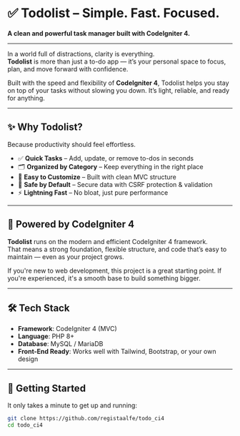 # ✅ Todolist – Simple. Fast. Focused.  
**A clean and powerful task manager built with CodeIgniter 4.**

---

In a world full of distractions, clarity is everything.  
**Todolist** is more than just a to-do app — it’s your personal space to focus, plan, and move forward with confidence.

Built with the speed and flexibility of **CodeIgniter 4**, Todolist helps you stay on top of your tasks without slowing you down. It’s light, reliable, and ready for anything.

---

## ✨ Why Todolist?

Because productivity should feel effortless.

- ✅ **Quick Tasks** – Add, update, or remove to-dos in seconds  
- 🗂 **Organized by Category** – Keep everything in the right place  
- 🧩 **Easy to Customize** – Built with clean MVC structure  
- 🔐 **Safe by Default** – Secure data with CSRF protection & validation  
- ⚡ **Lightning Fast** – No bloat, just pure performance  

---

## 🚀 Powered by CodeIgniter 4

**Todolist** runs on the modern and efficient CodeIgniter 4 framework.  
That means a strong foundation, flexible structure, and code that’s easy to maintain — even as your project grows.

If you're new to web development, this project is a great starting point. If you're experienced, it's a smooth base to build something bigger.

---

## 🛠 Tech Stack

- **Framework**: CodeIgniter 4 (MVC)
- **Language**: PHP 8+
- **Database**: MySQL / MariaDB
- **Front-End Ready**: Works well with Tailwind, Bootstrap, or your own design

---

## 🔧 Getting Started

It only takes a minute to get up and running:

```bash
git clone https://github.com/registaalfe/todo_ci4
cd todo_ci4
